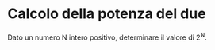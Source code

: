 # Calcolo della potenza del due
Dato un numero N intero positivo, determinare il valore di 2<sup>N</sup>.
